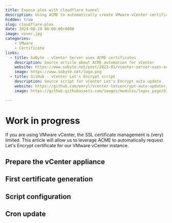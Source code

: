 ```yaml
---
title: Expose plex with cloudflare tunnel
description: Using ACME to automatically create VMware vCenter certificates
hidden: true
slug: cloudflare-plex
date: 2024-08-29 00:00:00+0000
image: cover.jpg
categories:
    - VMware
    - Certificate
links:
  - title: SoByte - vCenter Server uses ACME certificates
    description: Source article about ACME automation for vCenter
    website: https://www.sobyte.net/post/2023-01/vcenter-server-uses-acme-cert/
    image: https://www.sobyte.net/logo.png
  - title: GitHub - vCenter Let's Encrypt script
    description: Source script for vCenter Let's Encrypt auto update
    website: https://github.com/emryl/vcenter-letsencrypt-auto-updater/tree/main
    image: https://github.githubassets.com/images/modules/logos_page/GitHub-Mark.png

---
```


# Work in progress

If you are using VMware vCenter, the SSL certificate management is (very) limited. This article will allow us to leverage ACME to automatically request Let's Encrypt certificate for our VMware vCenter instance.

## Prepare the vCenter appliance

## First certificate generation

## Script configuration

## Cron update


